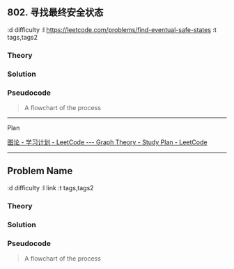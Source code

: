 

## 802. 寻找最终安全状态


:d difficulty
:l https://leetcode.com/problems/find-eventual-safe-states
:t tags,tags2

### Theory


### Solution


### Pseudocode


> A flowchart of the process





---

Plan

 [图论 - 学习计划 - LeetCode --- Graph Theory - Study Plan - LeetCode](https://leetcode.com/studyplan/graph-theory/)


---

## Problem Name

:d difficulty
:l link
:t tags,tags2

### Theory


### Solution


### Pseudocode


> A flowchart of the process